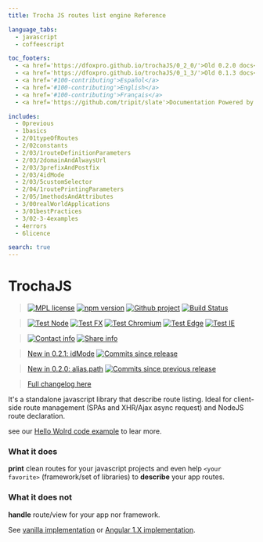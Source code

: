 ```yaml
---
title: Trocha JS routes list engine Reference

language_tabs:
  - javascript
  - coffeescript

toc_footers:
  - <a href='https://dfoxpro.github.io/trochaJS/0_2_0/'>Old 0.2.0 docs</a>
  - <a href='https://dfoxpro.github.io/trochaJS/0_1_3/'>Old 0.1.3 docs</a>
  - <a href='#100-contributing'>Español</a>
  - <a href='#100-contributing'>English</a>
  - <a href='#100-contributing'>Français</a>
  - <a href='https://github.com/tripit/slate'>Documentation Powered by Slate</a>

includes:
  - 0previous
  - 1basics
  - 2/01typeOfRoutes
  - 2/02constants
  - 2/03/1routeDefinitionParameters
  - 2/03/2domainAndAlwaysUrl
  - 2/03/3prefixAndPostfix
  - 2/03/4idMode
  - 2/03/5customSelector
  - 2/04/1routePrintingParameters
  - 2/05/1methodsAndAttributes
  - 3/00realWorldApplications
  - 3/01bestPractices
  - 3/02-3-4examples
  - 4errors
  - 6licence

search: true
---
```


# TrochaJS

> [![MPL license](https://img.shields.io/npm/l/trocha.svg?style=plastic&logo=Mozilla)](https://www.mozilla.org/en-US/MPL/2.0/FAQ)
[![npm version](https://img.shields.io/npm/v/trocha.svg?style=plastic&logo=npm)](https://www.npmjs.com/package/trocha)
[![Github project](https://img.shields.io/badge/src-DFOXpro/trocha-brightgreen.svg?style=plastic&logo=Github)](https://github.com/DFOXpro/trocha)
[![Build Status](https://img.shields.io/travis/DFOXpro/trocha.svg?logo=Travis%20CI&logoColor=FFFFFF&style=plastic)](https://travis-ci.org/DFOXpro/trocha)

> [![Test Node](https://img.shields.io/badge/asserts-173/173-brightgreen.svg?style=plastic&logo=Node.js)](https://github.com/DFOXpro/trocha/tree/master/src/test)
[![Test FX](https://img.shields.io/badge/asserts-173/173-brightgreen.svg?style=plastic&logo=Mozilla%20Firefox)](https://github.com/DFOXpro/trocha/tree/master/src/test)
[![Test Chromium](https://img.shields.io/badge/asserts-173/173-brightgreen.svg?style=plastic&logo=Google%20Chrome)](https://github.com/DFOXpro/trocha/tree/master/src/test)
[![Test Edge](https://img.shields.io/badge/asserts-173/173-brightgreen.svg?style=plastic&logo=Microsoft%20Edge)](https://github.com/DFOXpro/trocha/tree/master/src/test)
[![Test IE](https://img.shields.io/badge/11%20asserts-170/173-brightgreen.svg?style=plastic&logo=Internet%20explorer&color=important)](https://github.com/DFOXpro/trocha/tree/master/src/test)

> [![Contact info](https://img.shields.io/badge/contact-@DFOXpro-informational.svg?style=plastic&logo=Twitter)](https://twitter.com/dfoxpro)
[![Share info](https://img.shields.io/badge/share-%23TrochaJS-informational.svg?style=plastic&logo=Twitter)](https://twitter.com/hashtag/TrochaJS)

> [New in 0.2.1: idMode](#idmode) [![Commits since release](https://img.shields.io/github/commits-since/DFOXpro/trocha/0.2.0.svg?style=plastic&logo=Github)]()

> [New in 0.2.0: alias.path](#alias) [![Commits since previous release](https://img.shields.io/github/commits-since/DFOXpro/trocha/0.1.3.svg?style=plastic&logo=Github)]()

> [Full changelog here](https://github.com/DFOXpro/trocha/blob/master/CHANGELOG.md)

It's a standalone javascript library that describe route listing.
Ideal for client-side route management (SPAs and XHR/Ajax async request) and NodeJS route declaration.

see our [Hello Wolrd code example](#101-intro-to-trocha-js) to lear more.

### What it does

**print** clean routes for your javascript projects and even help `<your favorite>` (framework/set of libraries) to **describe** your app routes.

### What it does not

**handle** route/view for your app nor framework.

See [vanilla implementation](#302-vanilla) or [Angular 1.X implementation](#304-angular-1-x).

